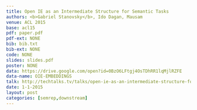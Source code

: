 ```yaml
---
title: Open IE as an Intermediate Structure for Semantic Tasks
authors: <b>Gabriel Stanovsky</b>, Ido Dagan, Mausam
venue: ACL 2015
base: acl15
pdf: paper.pdf
pdf-ext: NONE
bib: bib.txt
bib-ext: NONE
code: NONE
slides: slides.pdf
poster: NONE
data: https://drive.google.com/open?id=0BzO6LFtgj4OsTDhRR1lqMjlRZFE
data-name: OIE-EMBEDDINGS
talk: http://techtalks.tv/talks/open-ie-as-an-intermediate-structure-for-semantic-tasks/61814/
date: 1-1-2015
layout: post
categories: [semrep,downstream]
---
```

